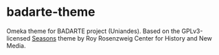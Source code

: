 # badarte-theme

Omeka theme for BADARTE project (Uniandes). Based on the GPLv3-licensed [Seasons](http://omeka.org/add-ons/themes/seasons/) theme by Roy Rosenzweig Center for History and New Media.
